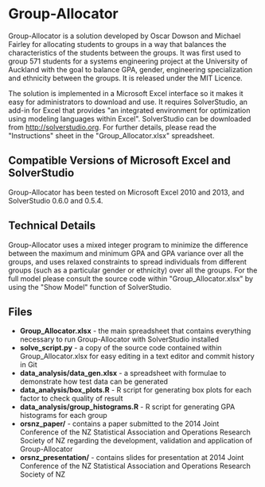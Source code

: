 Group-Allocator
===============

Group-Allocator is a solution developed by Oscar Dowson and Michael Fairley for allocating students to groups in a way that balances the characteristics of the students between the groups. It was first used to group 571 students for a systems engineering project at the University of Auckland with the goal to balance GPA, gender, engineering specialization and ethnicity between the groups. It is released under the MIT Licence.

The solution is implemented in a Microsoft Excel interface so it makes it easy for administrators to download and use. It requires SolverStudio, an add-in for Excel that provides "an integrated environment for optimization using modeling languages within Excel". SolverStudio can be downloaded from http://solverstudio.org. For further details, please read the "Instructions" sheet in the "Group_Allocator.xlsx" spreadsheet.

## Compatible Versions of Microsoft Excel and SolverStudio

Group-Allocator has been tested on Microsoft Excel 2010 and 2013, and SolverStudio 0.6.0 and 0.5.4.

## Technical Details

Group-Allocator uses a mixed integer program to minimize the difference between the maximum and minimum GPA and GPA variance over all the groups, and uses relaxed constraints to spread individuals from different groups (such as a particular gender or ethnicity) over all the groups. For the full model please consult the source code within "Group_Allocator.xlsx" by using the "Show Model" function of SolverStudio.

## Files
+ **Group_Allocator.xlsx** - the main spreadsheet that contains everything necessary to run Group-Allocator with SolverStudio installed
+ **solve_script.py** - a copy of the source code contained within Group_Allocator.xlsx for easy editing in a text editor and commit history in Git
+ **data_analysis/data_gen.xlsx** - a spreadsheet with formulae to demonstrate how test data can be generated
+ **data_analysis/box_plots.R** - R script for generating box plots for each factor to check quality of result
+ **data_analysis/group_histograms.R** - R script for generating GPA histograms for each group
+ **orsnz_paper/** - contains a paper submitted to the 2014 Joint Conference of the NZ Statistical Association and Operations Research Society of NZ regarding the development, validation and application of Group-Allocator
+ **orsnz_presentation/** - contains slides for presentation at 2014 Joint Conference of the NZ Statistical Association and Operations Research Society of NZ
